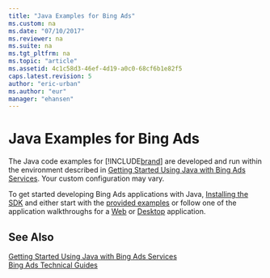 ```yaml
---
title: "Java Examples for Bing Ads"
ms.custom: na
ms.date: "07/10/2017"
ms.reviewer: na
ms.suite: na
ms.tgt_pltfrm: na
ms.topic: "article"
ms.assetid: 4c1c58d3-46ef-4d19-a0c0-68cf6b1e82f5
caps.latest.revision: 5
author: "eric-urban"
ms.author: "eur"
manager: "ehansen"
---
```

# Java Examples for Bing Ads
The Java code examples for [!INCLUDE[brand](../../concepts/includes/brand.md)] are developed and run within the environment described in [Getting Started Using Java with Bing Ads Services](../../concepts/get-started/getting-started-using-java-with-bing-ads-services.md). Your custom configuration may vary.

To get started developing Bing Ads applications with Java, [Installing the SDK](../../concepts/get-started/getting-started-using-java-with-bing-ads-services.md#installation) and either start with the [provided examples](http://go.microsoft.com/fwlink/?LinkId=525443) or follow one of the application walkthroughs for a [Web](../../concepts/get-started/walkthrough--bing-ads-web-application-in-java.md) or [Desktop](../../concepts/get-started/walkthrough--bing-ads-desktop-application-in-java.md) application.

## See Also
[Getting Started Using Java with Bing Ads Services](../../concepts/get-started/getting-started-using-java-with-bing-ads-services.md)  
[Bing Ads Technical Guides](../../concepts/bing-ads-technical-guides.md)  

